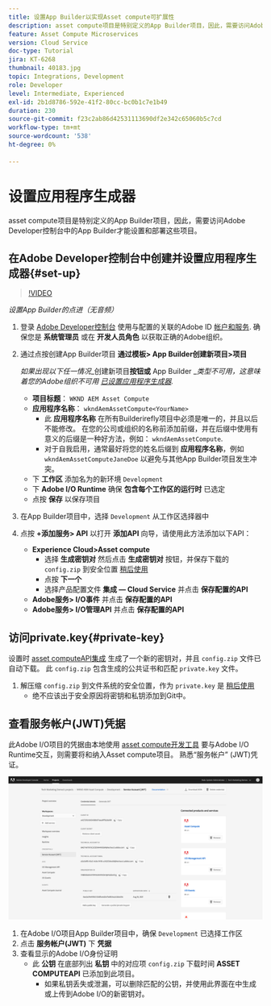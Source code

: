 ```yaml
---
title: 设置App Builder以实现Asset compute可扩展性
description: asset compute项目是特别定义的App Builder项目，因此，需要访问Adobe Developer控制台中的App Builder才能设置和部署这些项目。
feature: Asset Compute Microservices
version: Cloud Service
doc-type: Tutorial
jira: KT-6268
thumbnail: 40183.jpg
topic: Integrations, Development
role: Developer
level: Intermediate, Experienced
exl-id: 2b1d8786-592e-41f2-80cc-bc0b1c7e1b49
duration: 230
source-git-commit: f23c2ab86d42531113690df2e342c65060b5c7cd
workflow-type: tm+mt
source-wordcount: '538'
ht-degree: 0%

---
```


# 设置应用程序生成器

asset compute项目是特别定义的App Builder项目，因此，需要访问Adobe Developer控制台中的App Builder才能设置和部署这些项目。

## 在Adobe Developer控制台中创建并设置应用程序生成器{#set-up}

>[!VIDEO](https://video.tv.adobe.com/v/40183?quality=12&learn=on)

_设置App Builder的点进（无音频）_

1. 登录 [Adobe Developer控制台](https://console.adobe.io) 使用与配置的关联的Adobe ID [帐户和服务](./accounts-and-services.md). 确保您是 __系统管理员__ 或在 __开发人员角色__ 以获取正确的Adobe组织。
1. 通过点按创建App Builder项目 __通过模板> App Builder创建新项目>项目__

   _如果出现以下任一情况__&#x200B;创建新项目&#x200B;__按钮或__ App Builder __类型不可用，这意味着您的Adobe组织不可用 [已设置应用程序生成器](#request-adobe-project-app-builder)._

   + __项目标题__： `WKND AEM Asset Compute`
   + __应用程序名称__： `wkndAemAssetCompute<YourName>`
      + 此 __应用程序名称__ 在所有Builderirefly项目中必须是唯一的，并且以后不能修改。 在您的公司或组织的名称前添加前缀，并在后缀中使用有意义的后缀是一种好方法，例如： `wkndAemAssetCompute`.
      + 对于自我启用，通常最好将您的姓名后缀到 __应用程序名称__，例如 `wkndAemAssetComputeJaneDoe` 以避免与其他App Builder项目发生冲突。
   + 下 __工作区__ 添加名为的新环境 `Development`
   + 下 __Adobe I/O Runtime__ 确保 __包含每个工作区的运行时__ 已选定
   + 点按 __保存__ 以保存项目
1. 在App Builder项目中，选择 `Development` 从工作区选择器中
1. 点按 __+添加服务> API__ 以打开 __添加API__ 向导，请使用此方法添加以下API：

   + __Experience Cloud>Asset compute__
      + 选择 __生成密钥对__ 然后点击 __生成密钥对__ 按钮，并保存下载的 `config.zip` 到安全位置 [稍后使用](#private-key)
      + 点按 __下一个__
      + 选择产品配置文件 __集成 — Cloud Service__ 并点击 __保存配置的API__
   + __Adobe服务> I/O事件__ 并点击 __保存配置的API__
   + __Adobe服务> I/O管理API__ 并点击 __保存配置的API__

## 访问private.key{#private-key}

设置时 [asset computeAPI集成](#set-up) 生成了一个新的密钥对，并且 `config.zip` 文件已自动下载。 此 `config.zip` 包含生成的公共证书和匹配 `private.key` 文件。

1. 解压缩 `config.zip` 到文件系统的安全位置，作为 `private.key` 是 [稍后使用](../develop/environment-variables.md)
   + 绝不应该出于安全原因将密钥和私钥添加到Git中。

## 查看服务帐户(JWT)凭据

此Adobe I/O项目的凭据由本地使用 [asset compute开发工具](../develop/development-tool.md) 要与Adobe I/O Runtime交互，则需要将和纳入Asset compute项目。 熟悉“服务帐户” (JWT)凭证。

![Adobe Developer服务帐户凭据](./assets/app-builder/service-account.png)

1. 在Adobe I/O项目App Builder项目中，确保 `Development` 已选择工作区
1. 点击 __服务帐户(JWT)__ 下 __凭据__
1. 查看显示的Adobe I/O身份证明
   + 此 __公钥__ 在底部列出 __私钥__ 中的对应项 `config.zip` 下载时间 __ASSET COMPUTEAPI__ 已添加到此项目。
      + 如果私钥丢失或泄漏，可以删除匹配的公钥，并使用此界面在中生成或上传到Adobe I/O的新密钥对。
